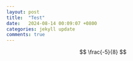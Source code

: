 ```yaml
---
layout: post
title:  "Test"
date:   2024-08-14 00:09:07 +0800
categories: jekyll update
comments: true
---
```


$$
\frac{-5}{8}
$$